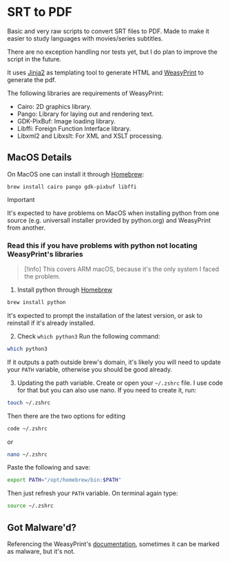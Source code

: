 # SRT to PDF

Basic and very raw scripts to convert SRT files to PDF. Made to make it easier to study languages with movies/series subtitles.

There are no exception handling nor tests yet, but I do plan to improve the script in the future.

It uses [Jinja2](https://jinja.palletsprojects.com/) as templating tool to generate HTML and [WeasyPrint](https://weasyprint.org) to generate the pdf.

The following libraries are requirements of WeasyPrint:

- Cairo: 2D graphics library.
- Pango: Library for laying out and rendering text.
- GDK-PixBuf: Image loading library.
- Libffi: Foreign Function Interface library.
- Libxml2 and Libxslt: For XML and XSLT processing.


## MacOS Details

On MacOS one can install it through [Homebrew](https://brew.sh):
```
brew install cairo pango gdk-pixbuf libffi
```

>[!important]
>It's expected to have problems on MacOS when installing python from one source (e.g. universall installer provided by python.org) and WeasyPrint from another.

### Read this if you have problems with python not locating WeasyPrint's libraries
>[!info]
>This covers ARM macOS, because it's the only system I faced the problem.

1. Install python through [Homebrew](https://brew.sh)
```bash
brew install python
```
It's expected to prompt the installation of the latest version, or ask to reinstall if it's already installed.

2. Check `which python3`
Run the following command:
```bash
which python3
```

If it outputs a path outside brew's domain, it's likely you will need to update your `PATH` variable, otherwise you should be good already.

3. Updating the path variable.
Create or open your ``~/.zshrc`` file. I use code for that but you can also use nano. If you need to create it, run:
```bash
touch ~/.zshrc
```

Then there are the two options for editing

```bash
code ~/.zshrc
```

or

```bash
nano ~/.zshrc
```

Paste the following and save:

```bash
export PATH="/opt/homebrew/bin:$PATH"
```

Then just refresh your `PATH` variable. On terminal again type:

```bash
source ~/.zshrc
```

## Got Malware'd?
Referencing the WeasyPrint's [documentation](https://doc.courtbouillon.org/weasyprint/stable/first_steps.html#installation), sometimes it can be marked as malware, but it's not.
